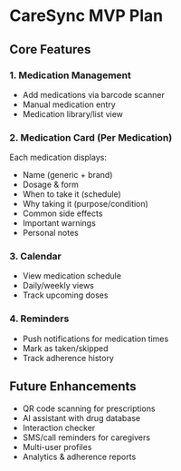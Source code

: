# CareSync MVP Plan

## Core Features

### 1. Medication Management
- Add medications via barcode scanner
- Manual medication entry
- Medication library/list view

### 2. Medication Card (Per Medication)
Each medication displays:
- Name (generic + brand)
- Dosage & form
- When to take it (schedule)
- Why taking it (purpose/condition)
- Common side effects
- Important warnings
- Personal notes

### 3. Calendar
- View medication schedule
- Daily/weekly views
- Track upcoming doses

### 4. Reminders
- Push notifications for medication times
- Mark as taken/skipped
- Track adherence history

## Future Enhancements
- QR code scanning for prescriptions
- AI assistant with drug database
- Interaction checker
- SMS/call reminders for caregivers
- Multi-user profiles
- Analytics & adherence reports


